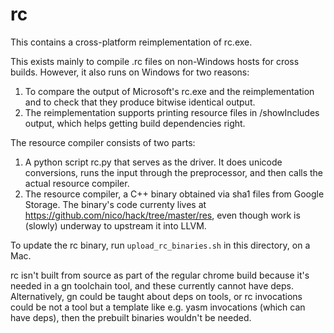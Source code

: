 # rc

This contains a cross-platform reimplementation of rc.exe.

This exists mainly to compile .rc files on non-Windows hosts for cross builds.
However, it also runs on Windows for two reasons:

1. To compare the output of Microsoft's rc.exe and the reimplementation and to
    check that they produce bitwise identical output.
2. The reimplementation supports printing resource files in /showIncludes
   output, which helps getting build dependencies right.

The resource compiler consists of two parts:

1. A python script rc.py that serves as the driver.  It does unicode
   conversions, runs the input through the preprocessor, and then calls the
   actual resource compiler.
2. The resource compiler, a C++ binary obtained via sha1 files from Google
   Storage.  The binary's code currenty lives at
   https://github.com/nico/hack/tree/master/res, even though work is (slowly)
   underway to upstream it into LLVM.

To update the rc binary, run `upload_rc_binaries.sh` in this directory, on a
Mac.

rc isn't built from source as part of the regular chrome build because
it's needed in a gn toolchain tool, and these currently cannot have deps.
Alternatively, gn could be taught about deps on tools, or rc invocations could
be not a tool but a template like e.g. yasm invocations (which can have deps),
then the prebuilt binaries wouldn't be needed.
